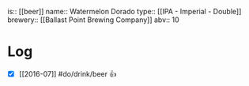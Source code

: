 is:: [[beer]]
name:: Watermelon Dorado
type:: [[IPA - Imperial - Double]]
brewery:: [[Ballast Point Brewing Company]]
abv:: 10

# Log
- [x] [[2016-07]] #do/drink/beer 👍
